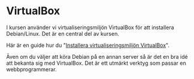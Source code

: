 ---
...
VirtualBox
==================================

I kursen använder vi virtualiseringsmiljön VirtualBox för att installera Debian/Linux. Det är en central del av kursen.

Här är en guide hur du "[Installera virtualiseringsmiljön VirtualBox](kunskap/installera-virtualiseringsmiljon-virtualbox)".

Även om du väljer att köra Debian på en annan server så är det en bra idé att bekanta sig med VirtualBox. Det är ett utmärkt verktyg som passar en webbprogrammerar.
